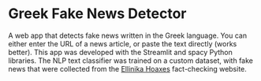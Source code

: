 # Greek Fake News Detector
A web app that detects fake news written in the Greek language.
You can either enter the URL of a news article, or paste the text directly (works better).
This app was developed with the Streamlit and spacy Python libraries. 
The NLP text classifier was trained on a custom dataset, with fake news
that were collected from the [Ellinika Hoaxes](https://www.ellinikahoaxes.gr/) fact-checking website.

